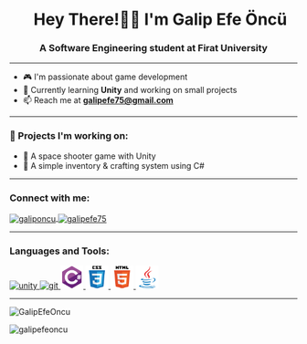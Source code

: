 <div id="user-content-toc">
  <ul align="center" style="list-style: none;">
    <summary>
      <h1>Hey There!👋🏻 I'm Galip Efe Öncü</h1>
    </summary>
  </ul>
</div>
<h3 align="center">A Software Engineering student at Firat University</h3>

---

- 🎮 I'm passionate about game development  
- 🌱 Currently learning **Unity** and working on small projects  
- 📫 Reach me at **galipefe75@gmail.com**

---

<h3 align="left">🧩 Projects I'm working on:</h3>

- 🎯 A space shooter game with Unity
- 🧪 A simple inventory & crafting system using C#

---

<h3 align="left">Connect with me:</h3>
<p align="left">
  <a href="https://linkedin.com/in/galiponcu" target="blank">
    <img align="center" src="https://raw.githubusercontent.com/rahuldkjain/github-profile-readme-generator/master/src/images/icons/Social/linked-in-alt.svg" alt="galiponcu" height="30" width="40" />
  </a>
  <a href="https://instagram.com/galipefe75" target="blank">
    <img align="center" src="https://raw.githubusercontent.com/rahuldkjain/github-profile-readme-generator/master/src/images/icons/Social/instagram.svg" alt="galipefe75" height="30" width="40" />
  </a>
</p>

---

<h3 align="left">Languages and Tools:</h3>
<p align="left">
  <a href="https://unity.com/" target="_blank">
    <img src="https://cdn.worldvectorlogo.com/logos/unity-69.svg" alt="unity" width="40" height="40"/>
  </a>
  <a href="https://git-scm.com/" target="_blank">
    <img src="https://www.vectorlogo.zone/logos/git-scm/git-scm-icon.svg" alt="git" width="40" height="40"/>
  </a>
  <a href="https://www.w3schools.com/cs/" target="_blank">
    <img src="https://raw.githubusercontent.com/devicons/devicon/master/icons/csharp/csharp-original.svg" alt="csharp" width="40" height="40"/>
  </a>
  <a href="https://www.w3schools.com/css/" target="_blank">
    <img src="https://raw.githubusercontent.com/devicons/devicon/master/icons/css3/css3-original-wordmark.svg" alt="css3" width="40" height="40"/>
  </a>
  <a href="https://www.w3.org/html/" target="_blank">
    <img src="https://raw.githubusercontent.com/devicons/devicon/master/icons/html5/html5-original-wordmark.svg" alt="html5" width="40" height="40"/>
  </a>
  <a href="https://www.java.com" target="_blank">
    <img src="https://raw.githubusercontent.com/devicons/devicon/master/icons/java/java-original.svg" alt="java" width="40" height="40"/>
  </a>
</p>

---

<p align="left">
  <img src="https://github-readme-stats.vercel.app/api/top-langs/?username=galipefeoncu&layout=compact&langs_count=10" alt="GalipEfeOncu" />
</p>

<p align="left">
  <img src="https://komarev.com/ghpvc/?username=galipefeoncu&label=Profile%20views&color=0e75b6&style=flat" alt="galipefeoncu" />
</p>
